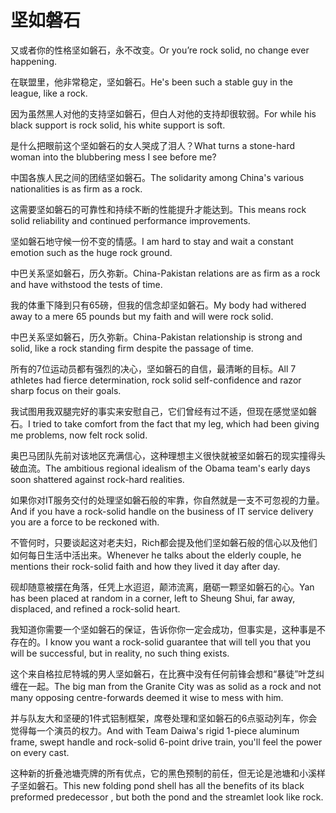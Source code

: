 # 坚如磐石

<p><span class="chinese">又或者你的性格坚如磐石，永不改变。</span><span class="english">Or you’re rock solid, no change ever happening.</span></p>

<p><span class="chinese">在联盟里，他非常稳定，坚如磐石。</span><span class="english">He's been such a stable guy in the league, like a rock.</span></p>

<p><span class="chinese">因为虽然黑人对他的支持坚如磐石，但白人对他的支持却很软弱。</span><span class="english">For while his black support is rock solid, his white support is soft.</span></p>

<p><span class="chinese">是什么把眼前这个坚如磐石的女人哭成了泪人？</span><span class="english">What turns a stone-hard woman into the blubbering mess I see before me?</span></p>

<p><span class="chinese">中国各族人民之间的团结坚如磐石。</span><span class="english">The solidarity among China's various nationalities is as firm as a rock.</span></p>

<p><span class="chinese">这需要坚如磐石的可靠性和持续不断的性能提升才能达到。</span><span class="english">This means rock solid reliability and continued performance improvements.</span></p>

<p><span class="chinese">坚如磐石地守候一份不变的情感。</span><span class="english">I am hard to stay and wait a constant emotion such as the huge rock ground.</span></p>

<p><span class="chinese">中巴关系坚如磐石，历久弥新。</span><span class="english">China-Pakistan relations are as firm as a rock and have withstood the tests of time.</span></p>

<p><span class="chinese">我的体重下降到只有65磅，但我的信念却坚如磐石。</span><span class="english">My body had withered away to a mere 65 pounds but my faith and will were rock solid.</span></p>

<p><span class="chinese">中巴关系坚如磐石，历久弥新。</span><span class="english">China-Pakistan relationship is strong and solid, like a rock standing firm despite the passage of time.</span></p>

<p><span class="chinese">所有的7位运动员都有强烈的决心，坚如磐石的自信，最清晰的目标。</span><span class="english">All 7 athletes had fierce determination, rock solid self-confidence and razor sharp focus on their goals.</span></p>

<p><span class="chinese">我试图用我双腿完好的事实来安慰自己，它们曾经有过不适，但现在感觉坚如磐石。</span><span class="english">I tried to take comfort from the fact that my leg, which had been giving me problems, now felt rock solid.</span></p>

<p><span class="chinese">奥巴马团队先前对该地区充满信心，这种理想主义很快就被坚如磐石的现实撞得头破血流。</span><span class="english">The ambitious regional idealism of the Obama team's early days soon shattered against rock-hard realities.</span></p>

<p><span class="chinese">如果你对IT服务交付的处理坚如磐石般的牢靠，你自然就是一支不可忽视的力量。</span><span class="english">And if you have a rock-solid handle on the business of IT service delivery you are a force to be reckoned with.</span></p>

<p><span class="chinese">不管何时，只要谈起这对老夫妇，Rich都会提及他们坚如磐石般的信心以及他们如何每日生活中活出来。</span><span class="english">Whenever he talks about the elderly couple, he mentions their rock-solid faith and how they lived it day after day.</span></p>

<p><span class="chinese">砚却随意被摆在角落，任凭上水迢迢，颠沛流离，磨砺一颗坚如磐石的心。</span><span class="english">Yan has been placed at random in a corner, left to Sheung Shui, far away, displaced, and refined a rock-solid heart.</span></p>

<p><span class="chinese">我知道你需要一个坚如磐石的保证，告诉你你一定会成功，但事实是，这种事是不存在的。</span><span class="english">I know you want a rock-solid guarantee that will tell you that you will be successful, but in reality, no such thing exists.</span></p>

<p><span class="chinese">这个来自格拉尼特城的男人坚如磐石，在比赛中没有任何前锋会想和“暴徒”叶芝纠缠在一起。</span><span class="english">The big man from the Granite City was as solid as a rock and not many opposing centre-forwards deemed it wise to mess with him.</span></p>

<p><span class="chinese">并与队友大和坚硬的1件式铝制框架，席卷处理和坚如磐石的6点驱动列车，你会觉得每一个演员的权力。</span><span class="english">And with Team Daiwa's rigid 1-piece aluminum frame, swept handle and rock-solid 6-point drive train, you'll feel the power on every cast.</span></p>

<p><span class="chinese">这种新的折叠池塘壳牌的所有优点，它的黑色预制的前任，但无论是池塘和小溪样子坚如磐石。</span><span class="english">This new folding pond shell has all the benefits of its black preformed predecessor , but both the pond and the streamlet look like rock.</span></p>

